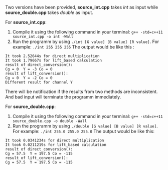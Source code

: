 Two versions have been provided, **source_int.cpp** takes *int* as input while **source_double.cpp** takes *double* as input.

For **source_int.cpp**:
1. Compile it using the following command in your terminal:
`g++ -std=c++11 source_int.cpp -o int -Wall`
2. Run the programm by using `./int [G value] [B value] [R value]`. For example:
`./int 255 255 255`
The output would be like this :
```
It took 2.52644s for direct multiplication
It took 1.79667s for lift_based calculation
result of direct_conversion():
Cg = 0  Y = -3 Co = 0
result of lift_conversion():
Cg = 0  Y = -2 Co = 0
Different result for channel Y
```
There will be notification if the results from two methods are inconsistent. And bad input will terminate the programm immediately.


For **source_double.cpp**:
1. Compile it using the following command in your terminal:
`g++ -std=c++11 source_double.cpp -o double -Wall`
2. Run the programm by using `./double [G value] [B value] [R value]`. For example:
`./int 255.0 255.0 255.0`
The output would be like this:
```
It took 0.0341234s for direct multiplication
It took 0.0211219s for lift_based calculation
result of direct_conversion():
Cg = 57.5  Y = 197.5 Co = -115
result of lift_conversion():
Cg = 57.5  Y = 197.5 Co = -115

```
